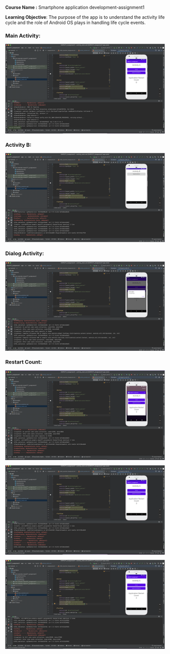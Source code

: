 <b>Course Name :</b> Smartphone application development-assignment1


**Learning Objective**: The purpose of the app is to understand the activity life cycle and the role of Android OS plays in handling life cycle events.

### Main Activity:

![start](screenshots/1.start.png)
### Activity B:

![activity](screenshots/2.activity.png)

### Dialog Activity:

![dialog](screenshots/2.dialog.png)

### Restart Count:

![count2](screenshots/2.png)

![restart](screenshots/3.restart.png)

![restartcount](screenshots/4.restartcount.png)




